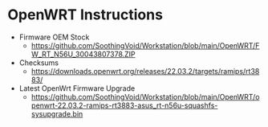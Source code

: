 # OpenWRT Instructions

- Firmware OEM Stock
  - https://github.com/SoothingVoid/Workstation/blob/main/OpenWRT/FW_RT_N56U_30043807378.ZIP
- Checksums
  - https://downloads.openwrt.org/releases/22.03.2/targets/ramips/rt3883/
- Latest OpenWrt Firmware Upgrade
  - https://github.com/SoothingVoid/Workstation/blob/main/OpenWRT/openwrt-22.03.2-ramips-rt3883-asus_rt-n56u-squashfs-sysupgrade.bin
  
